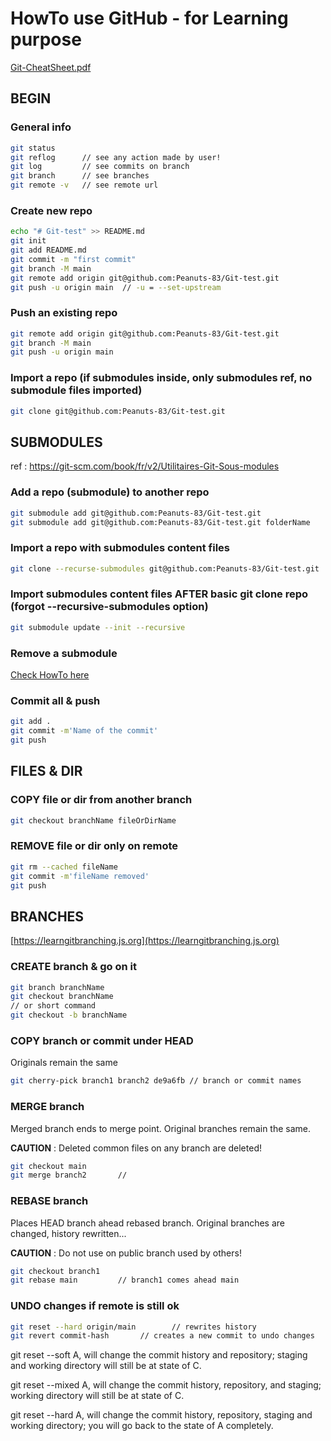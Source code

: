 # HowTo use GitHub - for Learning purpose

[Git-CheatSheet.pdf](./github-git-cheat-sheet.pdf)

## BEGIN

### General info

```bash
git status
git reflog      // see any action made by user!
git log         // see commits on branch
git branch      // see branches
git remote -v   // see remote url
```

### Create new repo

```bash
echo "# Git-test" >> README.md
git init
git add README.md
git commit -m "first commit"
git branch -M main
git remote add origin git@github.com:Peanuts-83/Git-test.git
git push -u origin main  // -u = --set-upstream
```

### Push an existing repo

```bash
git remote add origin git@github.com:Peanuts-83/Git-test.git
git branch -M main
git push -u origin main
```

### Import a repo (if submodules inside, only submodules ref, no submodule files imported)

```bash
git clone git@github.com:Peanuts-83/Git-test.git
```

## SUBMODULES

ref : https://git-scm.com/book/fr/v2/Utilitaires-Git-Sous-modules

### Add a repo (submodule) to another repo

```bash
git submodule add git@github.com:Peanuts-83/Git-test.git
git submodule add git@github.com:Peanuts-83/Git-test.git folderName     // optional
```

### Import a repo with submodules content files

```bash
git clone --recurse-submodules git@github.com:Peanuts-83/Git-test.git
```

### Import submodules content files AFTER basic git clone repo (forgot --recursive-submodules option)

```bash
git submodule update --init --recursive
```


### Remove a submodule

[Check HowTo here](https://stackoverflow.com/questions/1260748/how-do-i-remove-a-submodule/36593218#36593218)

### Commit all & push

```bash
git add .
git commit -m'Name of the commit'
git push
```

## FILES & DIR

### COPY file or dir from another branch

```bash
git checkout branchName fileOrDirName
```

### REMOVE file or dir only on remote

```bash
git rm --cached fileName
git commit -m'fileName removed'
git push
```

## BRANCHES

[https://learngitbranching.js.org](https://learngitbranching.js.org)
### CREATE branch & go on it

```bash
git branch branchName
git checkout branchName
// or short command
git checkout -b branchName
```

### COPY branch or commit under HEAD

Originals remain the same

```bash
git cherry-pick branch1 branch2 de9a6fb // branch or commit names
```

### MERGE branch

Merged branch ends to merge point. Original branches remain the same.

**CAUTION** : Deleted common files on any branch are deleted!

```bash
git checkout main
git merge branch2       //
```

### REBASE branch

Places HEAD branch ahead rebased branch. Original branches are changed, history rewritten...

**CAUTION** : Do not use on public branch used by others!

```bash
git checkout branch1
git rebase main         // branch1 comes ahead main
```

### UNDO changes if remote is still ok

```bash
git reset --hard origin/main        // rewrites history
git revert commit-hash       // creates a new commit to undo changes
```

git reset --soft A, will change the commit history and repository; staging and working directory will still be at state of C.

git reset --mixed A, will change the commit history, repository, and staging; working directory will still be at state of C.

git reset --hard A, will change the commit history, repository, staging and working directory; you will go back to the state of A completely.